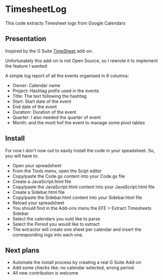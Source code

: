 <!--
#-------------------------------------------------------------------------------
# Copyright (C) 2017 EFE.
# All rights reserved. This program and the accompanying materials
# are made available under the terms of the Eclipse Public License v1.0
# which accompanies this distribution, and is available at
# http://www.eclipse.org/legal/epl-v10.html
# 
# Contributors:
#     EFE - initial API and implementation
#-------------------------------------------------------------------------------
-->

# TimesheetLog

This code extracts Timesheet logs from Google Calendars

## Presentation
Inspired by the G Suite [TimeSheet](https://chrome.google.com/webstore/detail/timesheet/nebngbhpfeiihkkpkgfignmdfikfpclb?utm_source=permalink "TimeSheet") add-on.

Unfortunately this add-on is not Open Source, so I rewrote it to implement the feature I wanted:

A simple log report of all the events organised in 8 columns:
* Owner: Calendar name
* Project: Hashtag prefix used in the events
* Title: The text following the hashtag
* Start: Start date of the event
* End date of the event
* Duration: Duration of the event
* Quarter: I also needed the quarter of event
* Month: and the mont hof the event to manage some pivot tables

## Install

For now I don't now out to easily install the code in your speadsheet.
So, you will have to:
* Open your spreadsheet
* From the Tools menu, open the Scipt editor
* Copy/paste the Code.gs content into your Code.gs file
* Create a JavaScript.html file
* Copy/paste the JavaScript.html content into your JavaScript.html file
* Create a Sidebar.html file
* Copy/paste the Sidebar.html content into your Sidebar.html file
* Reload your spreadsheet
* You should find in the Add-ons menu the EFE > Extract Timesheets Sidebar
* Select the calendars you ould like to parse
* Select the Period you would like to extract
* The extractor will create one sheet per calendar and insert the corresponding logs into each one.

## Next plans
* Automate the install process by creating a real G Suite Add-on
* Add some checks like: no calendar selected, wrong period.
* All new contribution is welcome


